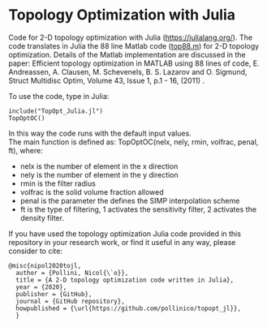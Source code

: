 # Topology Optimization with Julia

Code for 2-D topology optimization with Julia (https://julialang.org/).
The code translates in Julia the 88 line Matlab code (<a href="https://www.topopt.mek.dtu.dk/Apps-and-software/Efficient-topology-optimization-in-MATLAB">top88.m</a>) for 2-D topology optimization.
Details of the Matlab implementation are discussed in the paper:
Efficient topology optimization in MATLAB using 88 lines of code, E. Andreassen, A. Clausen, M. Schevenels, B. S. Lazarov and O. Sigmund, Struct Multidisc Optim, Volume 43, Issue 1, p.1 - 16, (2011) .   


To use the code, type in Julia:
```
include("TopOpt_Julia.jl")
TopOptOC()
```   
In this way the code runs with the default input values.  
The main function is defined as: TopOptOC(nelx, nely, rmin, volfrac, penal, ft), where:
<ul>
  <li>nelx is the number of element in the x direction</li> 
  <li>nely is the number of element in the y direction</li> 
  <li>rmin is the filter radius</li>
  <li>volfrac is the solid volume fraction allowed</li> 
  <li>penal is the parameter the defines the SIMP interpolation scheme</li>
  <li>ft is the type of filtering, 1 activates the sensitivity filter, 2 activates the density filter.</li> 
</ul>

If you have used the topology optimization Julia code provided in this repository in your research work, or find it useful in any way, please consider to cite:
```
@misc{nipol2020tojl,
  author = {Pollini, Nicol{\`o}},
  title = {A 2-D topology optimization code written in Julia},
  year = {2020},
  publisher = {GitHub},
  journal = {GitHub repository},
  howpublished = {\url{https://github.com/pollinico/topopt_jl}},
  }
  ```
